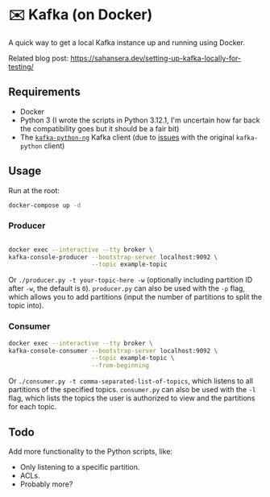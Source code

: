 # ✉️ Kafka (on Docker)

A quick way to get a local Kafka instance up and running using Docker.

Related blog post: https://sahansera.dev/setting-up-kafka-locally-for-testing/

## Requirements

* Docker
* Python 3 (I wrote the scripts in Python 3.12.1, I'm uncertain how far back the compatibility goes but it should be a fair bit)
* The [`kafka-python-ng`](https://github.com/wbarnha/kafka-python-ng) Kafka client (due to [issues](https://github.com/dpkp/kafka-python/issues/2440) with the original `kafka-python` client)

## Usage

Run at the root:

```sh
docker-compose up -d
```

### Producer
```sh

docker exec --interactive --tty broker \
kafka-console-producer --bootstrap-server localhost:9092 \
                       --topic example-topic
```

Or `./producer.py -t your-topic-here -w` (optionally including partition ID after `-w`, the default is `0`). `producer.py` can also be used with the `-p` flag, which allows you to add partitions (input the number of partitions to split the topic into).

### Consumer

```sh
docker exec --interactive --tty broker \
kafka-console-consumer --bootstrap-server localhost:9092 \
                       --topic example-topic \
                       --from-beginning
```

Or `./consumer.py -t comma-separated-list-of-topics`, which listens to all partitions of the specified topics. `consumer.py` can also be used with the `-l` flag, which lists the topics the user is authorized to view and the partitions for each topic.

## Todo

Add more functionality to the Python scripts, like:
* Only listening to a specific partition.
* ACLs.
* Probably more?